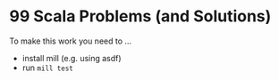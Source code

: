 # 99 Scala Problems (and Solutions)

To make this work you need to ...

* install mill (e.g. using asdf)
* run `mill test`

